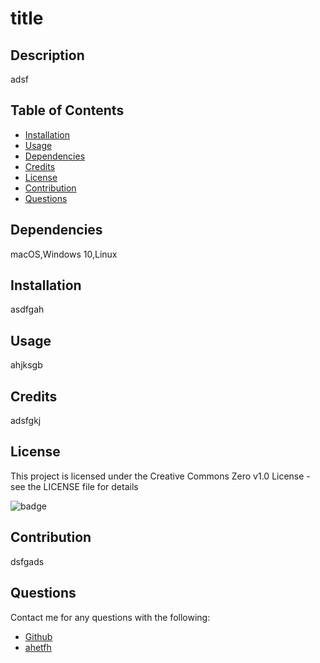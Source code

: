# title
      
  ## Description
    
  adsf
    
  ## Table of Contents
    
  - [Installation](#installation)
  - [Usage](#usage)
  - [Dependencies](#dependencies)
  - [Credits](#credits)
  - [License](#license)
  - [Contribution](#contribution)
  - [Questions](#questions)
    
  ## Dependencies
    
  macOS,Windows 10,Linux
    
  ## Installation
    
  asdfgah
    
  ## Usage
    
  ahjksgb
    
  ## Credits
    
  adsfgkj
    
  ## License
    
  This project is licensed under the Creative Commons Zero v1.0 License - see the LICENSE file for details 
    
  ![badge]()
    
  ## Contribution
    
  dsfgads
    
  ## Questions
  Contact me for any questions with the following:
  - [Github](https://github.com/aedrghd)
  - [ahetfh]()
  